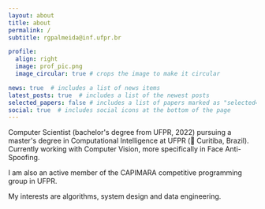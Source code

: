 ```yaml
---
layout: about
title: about
permalink: /
subtitle: rgpalmeida@inf.ufpr.br

profile:
  align: right
  image: prof_pic.png
  image_circular: true # crops the image to make it circular

news: true  # includes a list of news items
latest_posts: true  # includes a list of the newest posts
selected_papers: false # includes a list of papers marked as "selected={true}"
social: true  # includes social icons at the bottom of the page
---
```


Computer Scientist (bachelor's degree from UFPR, 2022) pursuing a master's degree in Computational Intelligence at UFPR (:pushpin: Curitiba, Brazil). Currently working with Computer Vision, more specifically in Face Anti-Spoofing.

I am also an active member of the CAPIMARA competitive programming group in UFPR.

My interests are algorithms, system design and data engineering.
